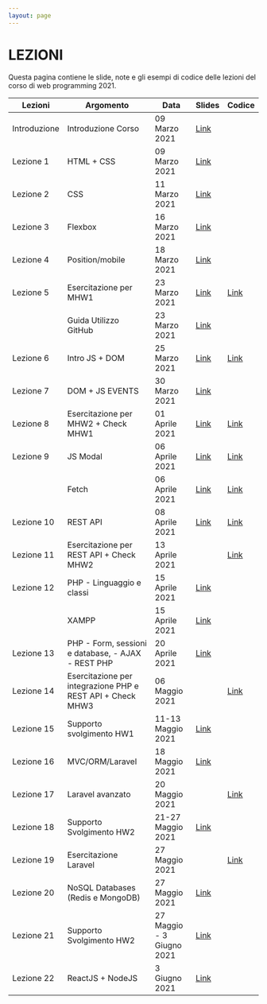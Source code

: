 ```yaml
---
layout: page
---
```


# LEZIONI
Questa pagina contiene le slide, note e gli esempi di codice delle lezioni del corso di web programming 2021.

| Lezioni    | Argomento                                                       | Data            | Slides                          | Codice      |
|------------|-----------------------------------------------------------------|-----------------|-------------------------------  |-------------|
| Introduzione  | Introduzione Corso                                           | 09 Marzo 2021   | [Link](https://drive.google.com/file/d/1IJ0YSVa5bRcM_ZrCnDXTHvEy0EeDsWkX/view?usp=sharing)                                         |             |
| Lezione 1  | HTML + CSS                                                      | 09 Marzo 2021   | [Link](https://drive.google.com/file/d/1_90rl-51YiViR6deMLtBrlO4Zvf2BSew/view?usp=sharing)                                         |             |
| Lezione 2  | CSS                                                             | 11 Marzo 2021   | [Link](https://drive.google.com/file/d/180nPa4GNTvo0qR_iqiU1TSwAbB_8D1sM/view?usp=sharing)    |             |
| Lezione 3  | Flexbox                                                         | 16 Marzo 2021   | [Link](https://drive.google.com/file/d/1AppEjI0lua0GmvrVDSZKFmfa7-XPdvAN/view?usp=sharing)                     |             |
| Lezione 4  | Position/mobile                                                 | 18 Marzo 2021   | [Link](https://drive.google.com/file/d/1TWBpWSPqdgB9OeKdvcK83iBRtIVC0wsz/view?usp=sharing)                     |             |   
| Lezione 5  | Esercitazione per MHW1                                          | 23 Marzo 2021   | [Link](https://drive.google.com/file/d/16AqVbjv1tKd5GmFcBM0RH-LljefWiuW9/view?usp=sharing)                     | [Link](https://drive.google.com/file/d/14zZIf_mUj6g0gKJ4JT9cKzt2pLQ4b13m/view?usp=sharing)            |
|            | Guida Utilizzo GitHub                                           | 23 Marzo 2021   | [Link](https://drive.google.com/file/d/1gDnhBQoDi3uQvRwM-B4ClwBO_qhgRIfo/view?usp=sharing)                     |             |
| Lezione 6  | Intro JS + DOM                                                  | 25 Marzo 2021   | [Link](https://drive.google.com/file/d/1pLs19EJxfBc2RpwrKPJAQbMPZCETdn5-/view?usp=sharing)                     |[Link](https://drive.google.com/file/d/1PjFWtA1Y5p2ihhhh4NTTAiFWyzODbM7z/view?usp=sharing)             |
| Lezione 7  | DOM +  JS EVENTS                                                | 30 Marzo 2021   | [Link](https://drive.google.com/file/d/1YEgz-03P4lhvCxhnR5a4rCZWhxTbXcMr/view?usp=sharing)                     |             |
| Lezione 8  | Esercitazione per MHW2 + Check MHW1                         | 01 Aprile 2021  | [Link](https://drive.google.com/file/d/1LdiuBFR1XDu0CGihJZD6OxlByOJV5U6B/view?usp=sharing)                     | [Link](https://drive.google.com/file/d/1yqZKtREI4wxXWoqZ1Y9hVvoJqJSZnQty/view?usp=sharing)             |
| Lezione 9  | JS Modal                                               | 06 Aprile 2021  | [Link](https://drive.google.com/file/d/1GUM3-M2az8ihR8pPxSAdOxb5s4vh4hNO/view?usp=sharing)                     | [Link](https://drive.google.com/file/d/1UtqJanEH0BGVEi05BrhiA6h1iQX6IWBf/view?usp=sharing)            |
|   | Fetch                                               | 06 Aprile 2021  | [Link](https://drive.google.com/file/d/1Wu2HLKb4ffzrF5Wj8fcD-iFx1dZ83SQk/view?usp=sharing)                     | [Link](https://drive.google.com/file/d/1JuJRE041zhoYs5DmBwdZ3DurFsU0djFQ/view?usp=sharing)            |
| Lezione 10 | REST API                                                        | 08 Aprile 2021  | [Link](https://drive.google.com/file/d/1WlqKG1tRm-XBAiWfuhP5-jH0EV9iNCoA/view?usp=sharing)                    | [Link](https://drive.google.com/file/d/1OEzPsXAnzj6YR3QEuQF3MGb5ubl7Lt0H/view?usp=sharing)            |
| Lezione 11 | Esercitazione per REST API + Check MHW2                     | 13 Aprile 2021  |                      |    [Link](https://drive.google.com/file/d/1Ax8FH7HD4MOgoLIPSimrmnRnzs1c8cWS/view?usp=sharing)         |
| Lezione 12 | PHP - Linguaggio e classi                                       | 15 Aprile 2021  | [Link](https://drive.google.com/file/d/19nsemKs2DURwXaTauLqLYQDw7zunwNwl/view?usp=sharing)                     |             |
|            | XAMPP                                                           | 15 Aprile 2021  | [Link](https://drive.google.com/file/d/1vQ20kaJpF-SH3yqzScyyiBW3exzLIBaR/view?usp=sharing)                     |             |
| Lezione 13 | PHP - Form, sessioni e database, - AJAX - REST PHP              | 20 Aprile 2021  | [Link](https://drive.google.com/file/d/1mN3pmgRFRiDfyvgIcUHiJsjJkgcaronG/view?usp=sharing)                     |             |
| Lezione 14 | Esercitazione per integrazione PHP e REST API  + Check MHW3 | 06 Maggio 2021  |                      | [Link](https://drive.google.com/file/d/1Hr9Ck9aRdMUMqoP3iqtYYe5uYyymiMsu/view?usp=sharing)            |
| Lezione 15 | Supporto svolgimento HW1                                        | 11-13 Maggio 2021   | [Link](https://forms.gle/bZiz1EKPypTwcGRs7)                     |             |
| Lezione 16 | MVC/ORM/Laravel                                                 | 18 Maggio 2021  | [Link](https://drive.google.com/file/d/1-oCsOK3y_2bQ-YCzMsQsKItv-XCEWWAL/view?usp=sharing)                     |             |
| Lezione 17 | Laravel avanzato                                                | 20 Maggio 2021  |                      | [Link](https://drive.google.com/file/d/1UIhT9Td19KFKClfJb5YXKlD3nc-cg-Cx/view?usp=sharing)             |
| Lezione 18 | Supporto Svolgimento HW2                                        | 21-27 Maggio 2021  | [Link][404]                     |             |
| Lezione 19 | Esercitazione Laravel                                           | 27 Maggio 2021  |                      | [Link](https://drive.google.com/file/d/1MHmtALJD1F-4aPGNsR3eLf6lf52QiGr4/view?usp=sharing)             |
| Lezione 20 | NoSQL Databases (Redis e MongoDB)                               | 27 Maggio 2021  | [Link][404]                     |             |
| Lezione 21 | Supporto Svolgimento HW2                                        | 27 Maggio - 3 Giugno 2021  | [Link][404]                     |             |
| Lezione 22 | ReactJS + NodeJS                                                | 3 Giugno 2021  | [Link][404]                     |             |

[404]: /web-programming-course/fallback
